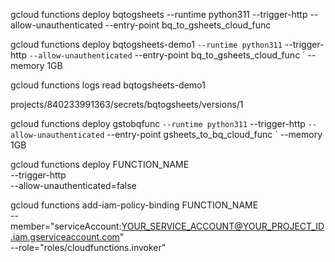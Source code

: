 gcloud functions deploy bqtogsheets --runtime python311 --trigger-http --allow-unauthenticated --entry-point bq_to_gsheets_cloud_func


gcloud functions deploy bqtogsheets-demo1 `
    --runtime python311 `
    --trigger-http `
    --allow-unauthenticated `
    --entry-point bq_to_gsheets_cloud_func `
	--memory 1GB
	
gcloud functions logs read bqtogsheets-demo1

  
projects/840233991363/secrets/bqtogsheets/versions/1


gcloud functions deploy gstobqfunc `
    --runtime python311 `
    --trigger-http `
    --allow-unauthenticated `
    --entry-point gsheets_to_bq_cloud_func `
	--memory 1GB
	
gcloud functions deploy FUNCTION_NAME \
    --trigger-http \
    --allow-unauthenticated=false


gcloud functions add-iam-policy-binding FUNCTION_NAME \
    --member="serviceAccount:YOUR_SERVICE_ACCOUNT@YOUR_PROJECT_ID.iam.gserviceaccount.com" \
    --role="roles/cloudfunctions.invoker"
